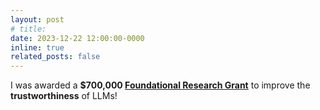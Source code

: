 ```yaml
---
layout: post
# title: 
date: 2023-12-22 12:00:00-0000
inline: true
related_posts: false
---
```


I was awarded a **$700,000 [Foundational Research Grant](https://cset.georgetown.edu/foundational-research-grants)** to improve the **trustworthiness** of LLMs!